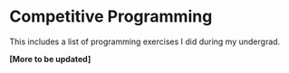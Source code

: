 # Competitive Programming

This includes a list of programming exercises I did during my undergrad.

**[More to be updated]**

